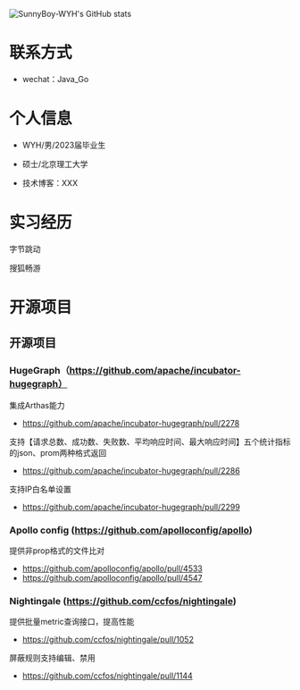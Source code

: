 ![SunnyBoy-WYH's GitHub stats](https://github-readme-stats.vercel.app/api?username=stacklens)

# 联系方式

- wechat：Java_Go

# 个人信息

 - WYH/男/2023届毕业生
 
 - 硕士/北京理工大学
 
 - 技术博客：XXX


# 实习经历

  字节跳动
  
  搜狐畅游
# 开源项目

## 开源项目
### HugeGraph（https://github.com/apache/incubator-hugegraph）
集成Arthas能力

- https://github.com/apache/incubator-hugegraph/pull/2278

支持【请求总数、成功数、失败数、平均响应时间、最大响应时间】五个统计指标的json、prom两种格式返回

- https://github.com/apache/incubator-hugegraph/pull/2286

支持IP白名单设置

- https://github.com/apache/incubator-hugegraph/pull/2299

### Apollo config (https://github.com/apolloconfig/apollo)

提供非prop格式的文件比对

- https://github.com/apolloconfig/apollo/pull/4533
- https://github.com/apolloconfig/apollo/pull/4547

### Nightingale (https://github.com/ccfos/nightingale)

提供批量metric查询接口，提高性能

- https://github.com/ccfos/nightingale/pull/1052

屏蔽规则支持编辑、禁用

- https://github.com/ccfos/nightingale/pull/1144
